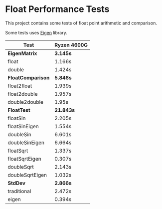 # Float Performance Tests

This project contains some tests of float point arithmetic and comparison.

Some tests uses [Eigen](https://eigen.tuxfamily.org/index.php?title=Main_Page) library.

| Test                | Ryzen 4600G |
| ------------------- | ----------- |
| **EigenMatrix**     | **3.145s**  |
| float               | 1.166s      |
| double              | 1.424s      |
| **FloatComparison** | **5.846s**  |
| float2float         | 1.939s      |
| float2double        | 1.957s      |
| double2double       | 1.95s       |
| **FloatTest**       | **21.843s** |
| floatSin            | 2.205s      |
| floatSinEigen       | 1.554s      |
| doubleSin           | 6.601s      |
| doubleSinEigen      | 6.664s      |
| floatSqrt           | 1.337s      |
| floatSqrtEigen      | 0.307s      |
| doubleSqrt          | 2.143s      |
| doubleSqrtEigen     | 1.032s      |
| **StdDev**          | **2.866s**  |
| traditional         | 2.472s      |
| eigen               | 0.394s      |

